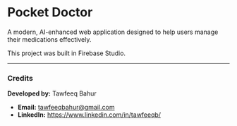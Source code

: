 # Pocket Doctor

A modern, AI-enhanced web application designed to help users manage their medications effectively.

This project was built in Firebase Studio.

---

### Credits

**Developed by:** Tawfeeq Bahur
*   **Email:** tawfeeqbahur@gmail.com
*   **LinkedIn:** https://www.linkedin.com/in/tawfeeqb/
